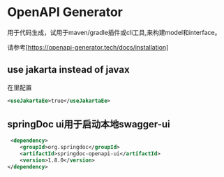 
# OpenAPI Generator

用于代码生成，试用于maven/gradle插件或cli工具,来构建model和interface。

请参考[https://openapi-generator.tech/docs/installation]

## use jakarta instead of javax
在<configOptions>里配置
```xml
<useJakartaEe>true</useJakartaEe>
```

## springDoc ui用于启动本地swagger-ui
```xml
 <dependency>
    <groupId>org.springdoc</groupId>
    <artifactId>springdoc-openapi-ui</artifactId>
    <version>1.8.0</version>
</dependency>
```